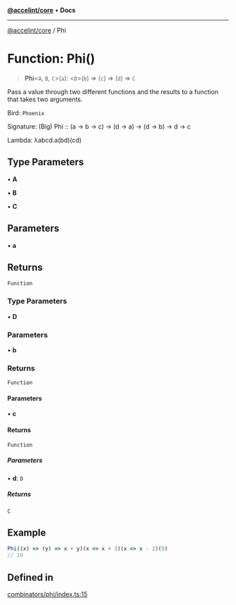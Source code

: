 [**@accelint/core**](../README.md) • **Docs**

***

[@accelint/core](../README.md) / Phi

# Function: Phi()

> **Phi**\<`A`, `B`, `C`\>(`a`): \<`D`\>(`b`) => (`c`) => (`d`) => `C`

Pass a value through two different functions and the results to a function that takes two arguments.

Bird: `Phoenix`

Signature: (Big) Phi :: (a → b → c) → (d → a) → (d → b) → d → c

Lambda: λabcd.a(bd)(cd)

## Type Parameters

• **A**

• **B**

• **C**

## Parameters

• **a**

## Returns

`Function`

### Type Parameters

• **D**

### Parameters

• **b**

### Returns

`Function`

#### Parameters

• **c**

#### Returns

`Function`

##### Parameters

• **d**: `D`

##### Returns

`C`

## Example

```ts
Phi((x) => (y) => x + y)(x => x + 3)(x => x - 2)(9)
// 19
```

## Defined in

[combinators/phi/index.ts:15](https://github.com/gohypergiant/standard-toolkit/blob/87ae5060c82d212b75a10cafb0030b08916e90f1/packages/core/src/combinators/phi/index.ts#L15)
